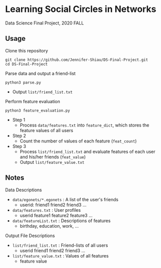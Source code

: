 # Learning Social Circles in Networks
Data Science Final Project, 2020 FALL

## Usage

Clone this repository
```
git clone https://github.com/Jennifer-Shiau/DS-Final-Project.git
cd DS-Final-Project
```

Parse data and output a friend-list
```
python3 parse.py
```
- Output `list/friend_list.txt`

Perform feature evaluation
```
python3 feature_evaluation.py
```
- Step 1
    - Process `data/features.txt` into `feature_dict`, which stores the feature values of all users
- Step 2
    - Count the number of values of each feature (`feat_count`)
- Step 3
    - Process `list/friend_list.txt` and evaluate features of each user and his/her friends (`feat_value`)
    - Output `list/feature_value.txt`

## Notes

Data Descriptions
- `data/egonets/*.egonets` : A list of the user's friends
    - userid: friend1 friend2 friend3 ...
- `data/features.txt` : User profiles
    - userid feature1 feature2 feature3 ...
- `data/featureList.txt` : Descriptions of features
    - birthday, education, work, ...

Output File Descriptions
- `list/friend_list.txt` : Friend-lists of all users
    - userid friend1 friend2 friend3 ...
- `list/feature_value.txt` : Values of all features
    - feature value
